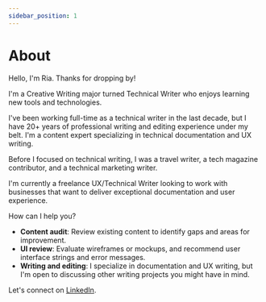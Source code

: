 ```yaml
---
sidebar_position: 1
---
```


# About

Hello, I'm Ria. Thanks for dropping by!

I'm a Creative Writing major turned Technical Writer who enjoys learning new tools and technologies.

I've been working full-time as a technical writer in the last decade, but I have 20+ years of professional writing and editing experience under my belt. I'm a content expert specializing in technical documentation and UX writing.

Before I focused on technical writing, I was a travel writer, a tech magazine contributor, and a technical marketing writer.

I'm currently a freelance UX/Technical Writer looking to work with businesses that want to deliver exceptional documentation and user experience. 

How can I help you?
- **Content audit**: Review existing content to identify gaps and areas for improvement.
- **UI review**: Evaluate wireframes or mockups, and recommend user interface strings and error messages.
- **Writing and editing**: I specialize in documentation and UX writing, but I'm open to discussing other writing projects you might have in mind.

Let's connect on [LinkedIn](https://linkedin.com/in/riarivera/).
